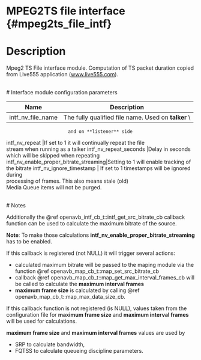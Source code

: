 MPEG2TS file interface {#mpeg2ts_file_intf}
=======================

# Description

Mpeg2 TS File interface module.
Computation of TS packet duration copied from Live555 application
(www.live555.com).

<br>
# Interface module configuration parameters

Name                      | Description
--------------------------|---------------------------
intf_nv_file_name         |The fully qualified file name. Used on **talker**   \
                           and on **listener** side
intf_nv_repeat            |If set to 1 it will continually repeat the file     \
                           stream when running as a talker
intf_nv_repeat_seconds    |Delay in seconds which will be skipped when repeating
intf_nv_enable_proper_bitrate_streaming|Setting to 1 will enable tracking of   \
                           the bitrate
intf_nv_ignore_timestamp  | If set to 1 timestamps will be ignored during      \
                            processing of frames. This also means stale (old)  \
			    Media Queue items will not be purged.

<br>
# Notes

Additionally the  @ref openavb_intf_cb_t::intf_get_src_bitrate_cb callback function 
can be used to calculate the maximum bitrate of the source.

**Note**: To make those calculations
**intf_nv_enable_proper_bitrate_streaming** has to be enabled.

If this callback is registered (not NULL) it will trigger several actions:
* calculated maximum bitrate will be passed to the maping module via the
function @ref openavb_map_cb_t::map_set_src_bitrate_cb
* callback @ref openavb_map_cb_t::map_get_max_interval_frames_cb will be
called to calculate the **maximum interval frames**
* **maximum frame size** is calculated by calling
@ref openavb_map_cb_t::map_max_data_size_cb.

If this callback function is not registered (is NULL), values taken from
the configuration file for **maximum frame size** and **maximum interval frames**
will be used for calculations.

**maximum frame size** and **maximum interval frames** values are used by
* SRP to calculate bandwidth,
* FQTSS to calculate queueing discipline parameters.

